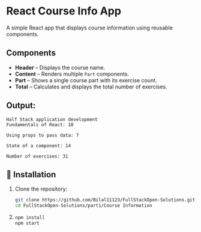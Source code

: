 # React Course Info App

A simple React app that displays course information using reusable components.

## Components
- **Header** – Displays the course name.  
- **Content** – Renders multiple `Part` components.  
- **Part** – Shows a single course part with its exercise count.  
- **Total** – Calculates and displays the total number of exercises.

## Output:
```
Half Stack application development
Fundamentals of React: 10

Using props to pass data: 7

State of a component: 14

Number of exercises: 31
```

## 🧾 Installation

1. Clone the repository:
   ```bash
   git clone https://github.com/Bilal11123/FullStackOpen-Solutions.git
   cd FullStackOpen-Solutions/part1/Course Information
    ```
2. 
    ```bash
    npm install
    npm start
    ```